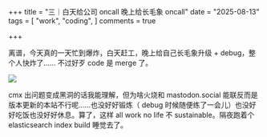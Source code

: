 +++
title = "三｜白天给公司 oncall 晚上给长毛象 oncall"
date = "2025-08-13"
tags = [
    "work",
    "coding",
]
comments = true

+++

离谱，今天真的一天忙到爆炸，白天赶工，晚上给自己长毛象升级 + debug，整个人快炸了…… 不过好歹 code 是 merge 了。

![](https://media.douchi.space/douchi/media_attachments/files/115/025/855/028/783/759/original/a4fe2a7988ff2882.png)

cmx 出问题变成黑洞的话我能理解，但为啥火烧和 mastodon.social 能联反而是版本更新的本站不行呢……也没好好锻炼（ debug 时候随便练了一会儿）也没好好吃饭也没好好休息。算了，这样 all work no life 不 sustainable。隔夜跑着个 elasticsearch index build 睡觉去了。